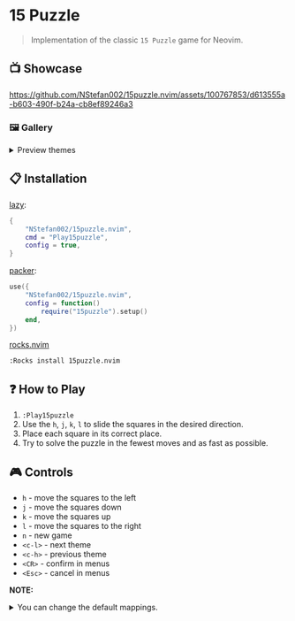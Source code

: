 # 15 Puzzle

> Implementation of the classic `15 Puzzle` game for Neovim.

## 📺 Showcase

https://github.com/NStefan002/15puzzle.nvim/assets/100767853/d613555a-b603-490f-b24a-cb8ef89246a3

### 🖼️ Gallery 

<details>
    <summary> Preview themes </summary>
    
![15P_theme1](https://github.com/NStefan002/15puzzle.nvim/assets/100767853/2e12ef24-7e22-49b5-b32e-d8cccece3295)

![15P_theme2](https://github.com/NStefan002/15puzzle.nvim/assets/100767853/25c94aa8-5e83-407f-b2f7-6b6d48fa05f2)

![15P_theme3](https://github.com/NStefan002/15puzzle.nvim/assets/100767853/cb1f738f-45be-4b42-bbad-958b80782780)

![15P_theme4](https://github.com/NStefan002/15puzzle.nvim/assets/100767853/996cdbd8-5006-41a9-b8bc-0c7bbc2e340d)

![15P_theme5](https://github.com/NStefan002/15puzzle.nvim/assets/100767853/3c0acfd1-06e3-4644-92b1-103907c37ce8)

</details>



## 📋 Installation

[lazy](https://github.com/folke/lazy.nvim):

```lua
{
    "NStefan002/15puzzle.nvim",
    cmd = "Play15puzzle",
    config = true,
}
```

[packer](https://github.com/wbthomason/packer.nvim):

```lua
use({
    "NStefan002/15puzzle.nvim",
    config = function()
        require("15puzzle").setup()
    end,
})
```

[rocks.nvim](https://github.com/nvim-neorocks/rocks.nvim)

`:Rocks install 15puzzle.nvim`

## ❓ How to Play

1. `:Play15puzzle`
2. Use the `h`, `j`, `k`, `l` to slide the squares in the desired direction.
3. Place each square in its correct place.
4. Try to solve the puzzle in the fewest moves and as fast as possible.

## 🎮 Controls

-   `h` - move the squares to the left
-   `j` - move the squares down
-   `k` - move the squares up
-   `l` - move the squares to the right
-   `n` - new game
-   `<c-l>` - next theme
-   `<c-h>` - previous theme
-   `<CR>` - confirm in menus
-   `<Esc>` - cancel in menus

**NOTE:**

<details>
    <summary>You can change the default mappings.</summary>


```lua
require("15puzzle").setup({
    keys = {
        up = "<Up>",
        down = "<Down>",
        left = "<Left>",
        right = "<Right>",
        new_game = "N",
        confirm = "y",
        cancel = "n",
        next_theme = "<c-a>",
        prev_theme = "<c-x>",
    },
})
```
</details>

